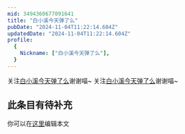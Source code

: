 ```yaml
---
mid: 3494360677091641
title: "白小溪今天弹了么"
pubDate: "2024-11-04T11:22:14.604Z"
updatedDate: "2024-11-04T11:22:14.604Z"
profile:
  {
    Nickname: ["白小溪今天弹了么"],
  }
---
```


关注[白小溪今天弹了么](https://space.bilibili.com/3494360677091641)谢谢喵~ 关注[白小溪今天弹了么](https://space.bilibili.com/3494360677091641)谢谢喵~

## 此条目有待补充
你可以在[这里](https://github.com/Yuhanawa/VTuber.ICU/edit/master/src/content/v/白小溪今天弹了么/index.md)编辑本文
